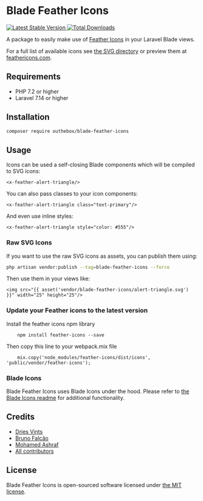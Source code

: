 # Blade Feather Icons

<a href="https://packagist.org/packages/outhebox/blade-feather-icons">
    <img src="https://poser.pugx.org/outhebox/blade-feather-icons/v/stable.svg" alt="Latest Stable Version">
</a>
<a href="https://packagist.org/packages/outhebox/blade-feather-icons">
    <img src="https://poser.pugx.org/outhebox/blade-feather-icons/d/total.svg" alt="Total Downloads">
</a>

A package to easily make use of [Feather Icons](https://github.com/feathericons/feather) in your Laravel Blade views.

For a full list of available icons see [the SVG directory](resources/svg) or preview them at [feathericons.com](https://feathericons.com/).

## Requirements

- PHP 7.2 or higher
- Laravel 7.14 or higher

## Installation

```bash
composer require outhebox/blade-feather-icons
```

## Usage

Icons can be used a self-closing Blade components which will be compiled to SVG icons:

```blade
<x-feather-alert-triangle/>
```

You can also pass classes to your icon components:

```blade
<x-feather-alert-triangle class="text-primary"/>
```

And even use inline styles:

```blade
<x-feather-alert-triangle style="color: #555"/>
```

### Raw SVG Icons

If you want to use the raw SVG icons as assets, you can publish them using:

```bash
php artisan vendor:publish --tag=blade-feather-icons --force
```

Then use them in your views like:

```blade
<img src="{{ asset('vendor/blade-feather-icons/alert-triangle.svg') }}" width="25" height="25"/>
```

### Update your Feather icons to the latest version

Install the feather icons npm library
```
    npm install feather-icons --save
```

Then copy this line to your webpack.mix file
```
    mix.copy('node_modules/feather-icons/dist/icons', 'public/vendor/feather-icons');
```

### Blade Icons

Blade Feather Icons uses Blade Icons under the hood. Please refer to [the Blade Icons readme](https://github.com/blade-ui-kit/blade-icons) for additional functionality.

## Credits

- [Dries Vints](https://driesvints.com)
- [Bruno Falcão](https://github.com/brunocfalcao)
- [Mohamed Ashraf](https://github.com/MohmmedAshraf)
- [All contributors](https://github.com/MohmmedAshraf/blade-feather-icons/contributors)

## License

Blade Feather Icons is open-sourced software licensed under [the MIT license](LICENSE.md).
